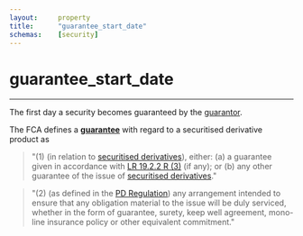 ```yaml
---
layout:		property
title:		"guarantee_start_date"
schemas:	[security]
---
```


# guarantee_start_date

---

The first day a security becomes guaranteed by the [guarantor][fca]. 

[fca]: https://www.handbook.fca.org.uk/handbook/glossary/G1771.html

The FCA defines a [**guarantee**][fca2] with regard to a securitised derivative product as

> "(1) (in relation to [securitised derivatives][secd]), either: (a) a guarantee given in accordance with [LR 19.2.2 R (3)][lr] (if any); or (b) any other guarantee of the issue of [securitised derivatives][secd]."

> "(2) (as defined in the [PD Regulation][PD]) any arrangement intended to ensure that any obligation material to the issue will be duly serviced, whether in the form of guarantee, surety, keep well agreement, mono-line insurance policy or other equivalent commitment."

[fca2]: https://www.handbook.fca.org.uk/handbook/glossary/G1770.html
[secd]: https://www.handbook.fca.org.uk/handbook/glossary/G1060.html
[lr]: https://www.handbook.fca.org.uk/handbook/LR/19/2.html#D59
[PD]: https://www.handbook.fca.org.uk/handbook/glossary/G1800.html
